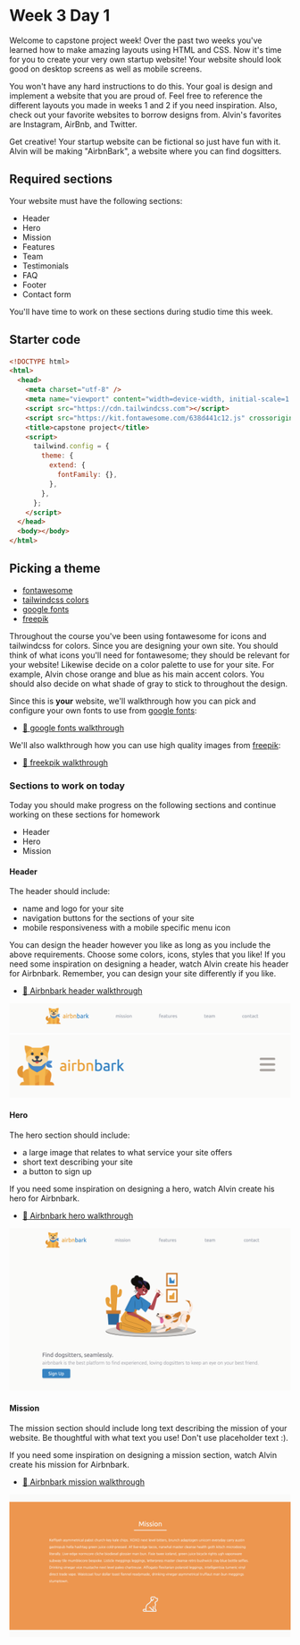 # Week 3 Day 1

Welcome to capstone project week! Over the past two weeks you've learned how to make amazing layouts
using HTML and CSS. Now it's time for you to create your very own startup website! Your website
should look good on desktop screens as well as mobile screens.

You won't have any hard instructions to do this. Your goal is design and implement a website that
you are proud of. Feel free to reference the different layouts you made in weeks 1 and 2 if you need
inspiration. Also, check out your favorite websites to borrow designs from. Alvin's favorites are
Instagram, AirBnb, and Twitter.

Get creative! Your startup website can be fictional so just have fun with it. Alvin will be making
"AirbnBark", a website where you can find dogsitters.

## Required sections

Your website must have the following sections:

- Header
- Hero
- Mission
- Features
- Team
- Testimonials
- FAQ
- Footer
- Contact form

You'll have time to work on these sections during studio time this week.

## Starter code

```html
<!DOCTYPE html>
<html>
  <head>
    <meta charset="utf-8" />
    <meta name="viewport" content="width=device-width, initial-scale=1.0" />
    <script src="https://cdn.tailwindcss.com"></script>
    <script src="https://kit.fontawesome.com/638d441c12.js" crossorigin="anonymous"></script>
    <title>capstone project</title>
    <script>
      tailwind.config = {
        theme: {
          extend: {
            fontFamily: {},
          },
        },
      };
    </script>
  </head>
  <body></body>
</html>
```

## Picking a theme

- [fontawesome](https://fontawesome.com/)
- [tailwindcss colors](https://tailwindcss.com/docs/customizing-colors)
- [google fonts](https://fonts.google.com/)
- [freepik](https://www.freepik.com/)

Throughout the course you've been using fontawesome for icons and tailwindcss for colors. Since you
are designing your own site. You should think of what icons you'll need for fontawesome; they should
be relevant for your website! Likewise decide on a color palette to use for your site. For example,
Alvin chose orange and blue as his main accent colors. You should also decide on what shade of gray
to stick to throughout the design.

Since this is **your** website, we'll walkthrough how you can pick and configure your own fonts to
use from [google fonts](https://fonts.google.com/):

- [🎥 google fonts walkthrough]()

We'll also walkthrough how you can use high quality images from [freepik](https://www.freepik.com/):

- [🎥 freekpik walkthrough]()

### Sections to work on today

Today you should make progress on the following sections and continue working on these sections for
homework

- Header
- Hero
- Mission

#### Header

The header should include:

- name and logo for your site
- navigation buttons for the sections of your site
- mobile responsiveness with a mobile specific menu icon

You can design the header however you like as long as you include the above requirements. Choose
some colors, icons, styles that you like! If you need some inspiration on designing a header, watch
Alvin create his header for Airbnbark. Remember, you can design your site differently if you like.

- [🎥 Airbnbark header walkthrough](https://vimeo.com/714787571)

![header](./images/header.png) ![header_mobile](./images/header_mobile.png)

#### Hero

The hero section should include:

- a large image that relates to what service your site offers
- short text describing your site
- a button to sign up

If you need some inspiration on designing a hero, watch Alvin create his hero for Airbnbark.

- [🎥 Airbnbark hero walkthrough](https://vimeo.com/714787346)

![hero](./images/hero.png)

#### Mission

The mission section should include long text describing the mission of your website. Be thoughtful
with what text you use! Don't use placeholder text :).

If you need some inspiration on designing a mission section, watch Alvin create his mission for
Airbnbark.

- [🎥 Airbnbark mission walkthrough](https://vimeo.com/714995016)

![mission](./images/mission.png)
